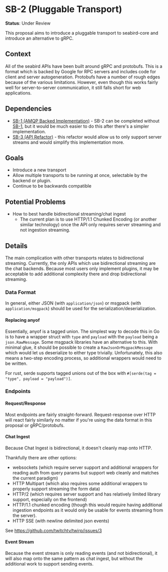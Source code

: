# SB-2 (Pluggable Transport)

**Status**: Under Review

This proposal aims to introduce a pluggable transport to seabird-core and
introduce an alternative to gRPC.

## Context

All of the seabird APIs have been built around gRPC and protobufs. This is a
format which is backed by Google for RPC servers and includes code for client
and server autogeneration. Protobufs have a number of rough edges because of the
various limitations. However, even though this works fairly well for
server-to-server communication, it still falls short for web applications.

## Dependencies

- [SB-1 (AMQP Backed Implementation)](./SB-1.md) - SB-2 can be completed
  without [SB-1](./SB-1.md), but it would be much easier to do this after
  there's a simpler implementation.
- [SB-3 (API Refactor)](./SB-3.md) - this refactor would allow us to only
  support server streams and would simplify this implementation more.

## Goals

- Introduce a new transport
- Allow multiple transports to be running at once, selectable by the backend or
  plugin.
- Continue to be backwards compatible

## Potential Problems

- How to best handle bidirectional streaming/chat ingest
  - The current plan is to use HTTP/1.1 Chunked Encoding (or another similar
    technology) once the API only requires server streaming and not ingestion
    streaming.

## Details

The main complication with other transports relates to bidirectional streaming.
Currently, the only APIs which use bidirectional streaming are the chat
backends. Because most users only implement plugins, it may be acceptable to add
additional complexity there and drop bidirectional streaming.

### Data Format

In general, either JSON (with `application/json`) or msgpack (with
`application/msgpack`) should be used for the serialization/deserialization.

#### Replacing anyof

Essentially, anyof is a tagged union. The simplest way to decode this in Go is
to have a wrapper struct with `type` and `payload` with the `payload` being a
`json.RawMessage`. Some msgpack libraries have an alternative to this. With
minimal glue, it should be possible to create a `RawJsonOrMsgpackMessage` which
would let us deserialize to either type trivially. Unfortunately, this also
means a two-step encoding process, so additional wrappers would need to be
written.

For rust, serde supports tagged unions out of the box with `#[serde(tag =
"type", payload = "payload")]`.

### Endpoints

#### Request/Response

Most endpoints are fairly straight-forward. Request-response over HTTP will
react fairly similarly no matter if you're using the data format in this
proposal or gRPC/protobufs.

#### Chat Ingest

Because Chat Ingest is bidirectional, it doesn't cleanly map onto HTTP.

Thankfully there are other options:
- websockets (which require server support and
additional wrappers for reading auth from query params but support web cleanly
and matches the current paradigm)
- HTTP Multipart (which also requires some
additional wrappers to properly support streaming the form data)
- HTTP/2 (which
requires server support and has relatively limited library support, especially
on the frontend)
- HTTP/1.1 chunked encoding (though this would require having
additional ingestion endpoints as it would only be usable for events streaming
from the server).
- HTTP SSE (with newline delimited json events)

See https://github.com/twitchtv/twirp/issues/3

#### Event Stream

Because the event stream is only reading events (and not bidirectional), it will
also map onto the same pattern as chat ingest, but without the additional work
to support sending events.
